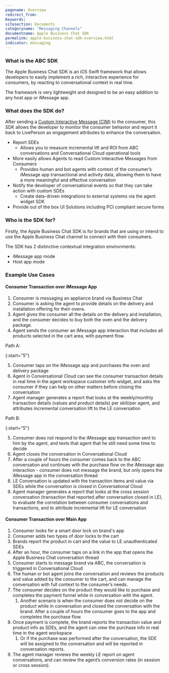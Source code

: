 ```yaml
---
pagename: Overview
redirect_from:
Keywords:
sitesection: Documents
categoryname: "Messaging Channels"
documentname: Apple Business Chat SDK
permalink: apple-business-chat-sdk-overview.html
indicator: messaging
---
```


### What is the ABC SDK

The Apple Business Chat SDK is an iOS Swift framework that allows developers to easily implement a rich, interactive experience for consumers, by reacting to conversational context in real time.

The framework is very lightweight and designed to be an easy addition to any host app or iMessage app.

### What does the SDK do?

After sending a [Custom Interactive Message (CIM)](apple-business-chat-templates-custom-interactive-message-template.html) to the consumer, this SDK allows the developer to monitor the consumer behavior and report it back to LivePerson as engagement attributes to enhance the conversation.

- Report SDEs
  - Allows you to measure incremental lift and ROI from ABC conversations and Conversational Cloud operational tools
- More easily allows Agents to read Custom Interactive Messages from Consumers
  - Provides human and bot agents with context of the consumer’s iMessage app transactional and activity data, allowing them to have a more meaningful and effective conversation
- Notify the developer of conversational events so that they can take action with custom SDEs
  - Create data-driven integrations to external systems via the agent widget SDK
- Provide out of the box UI Solutions including PCI compliant secure forms

### Who is the SDK for?

Firstly, the Apple Business Chat SDK is for brands that are using or intend to use the Apple Business Chat channel to connect with their consumers.

The SDK has 2 distinctive contextual integration environments:

- iMessage app mode
- Host app mode

### Example Use Cases

#### Consumer Transaction over iMessage App

1. Consumer is messaging an appliance brand via Business Chat
2. Consumer is asking the agent to provide details on the delivery and installation offering for their ovens.
3. Agent gives the consumer all the details on the delivery and installation, and the consumer decides to buy both the oven and the delivery package.
4. Agent sends the consumer an iMessage app interaction that includes all products selected in the cart area, with payment flow.

Path A:

{:start="5"}

5. Consumer taps on the iMessage app and purchases the oven and delivery package
6. Agent in Conversational Cloud can see the consumer transaction details in real time in the agent workspace customer info widget, and asks the consumer if they can help on other matters before closing the conversation
7. Agent manager generates a report that looks at the weekly/monthly transaction details (values and product details) per skill/per agent, and attributes incremental conversation lift to the LE conversation

Path B:

{:start="5"}

5. Consumer does not respond to the iMessage app transaction sent to him by the agent, and texts that agent that he still need some time to decide
6. Agent closes the conversation in Conversational Cloud
7. After a couple of hours the consumer comes back to the ABC conversation and continues with the purchase flow on the iMessage app interaction - consumer does not message the brand, but only opens the iMessage app in the conversation thread
8. LE Conversation is updated with the transaction items and value via SDEs while the conversation is closed in Conversational Cloud
9. Agent manager generates a report that looks at the cross session conversation (transaction that reported after conversation closed in LE), to evaluate the correlation between consumer conversations and transactions, and to attribute incremental lift for LE conversation

#### Consumer Transaction over Main App

1. Consumer looks for a smart door lock on brand's app
2. Consumer adds two types of door locks to the cart
3. Brands report the product in cart and the value to LE unauthenticated SDEs
4. After an hour, the consumer taps on a link in the app that opens the Apple Business Chat conversation thread
5. Consumer starts to message brand via ABC, the conversation is triggered in Conversational Cloud
6. The human or bot agent joins the conversation and reviews the products and value added by the consumer to the cart, and can manage the conversation with full context to the consumer’s needs.
7. The consumer decides on the product they would like to purchase and completes the payment funnel while in conversation with the agent.
   1. Another scenario is when the consumer does not decide on the product while in conversation and closed the conversation with the brand. After a couple of hours the consumer goes to the app and completes the purchase flow.
8. Once payment is complete, the brand reports the transaction value and product info as SDEs, and the agent can view the purchase info in real time in the agent workspace
   1. Or if the purchase was performed after the conversation, the SDE will be assigned to the conversation and will be reported in conversation reports.
9. The agent manager reviews the weekly LE report on agent conversations, and can review the agent’s conversion rates (in session or cross session).
